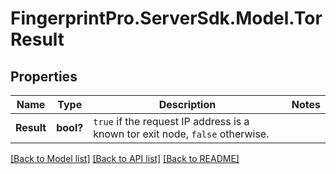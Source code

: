 # FingerprintPro.ServerSdk.Model.TorResult
## Properties

Name | Type | Description | Notes
------------ | ------------- | ------------- | -------------
**Result** | **bool?** | `true` if the request IP address is a known tor exit node, `false` otherwise.  | 

[[Back to Model list]](../README.md#documentation-for-models) [[Back to API list]](../README.md#documentation-for-api-endpoints) [[Back to README]](../README.md)

